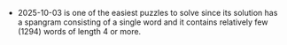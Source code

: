 - 2025-10-03 is one of the easiest puzzles to solve since its solution has a spangram consisting of a single word and it contains relatively few (1294) words of length 4 or more.
